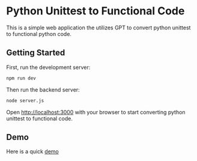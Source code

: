 
# Python Unittest to Functional Code 

This is a simple web application the utilizes GPT to convert python unittest to functional python code.
## Getting Started

First, run the development server:

```bash
npm run dev
```
Then run the backend server:
```bash
node server.js
```


Open [http://localhost:3000](http://localhost:3000) with your browser to start converting python unittest to functional code.

## Demo

Here is a quick [demo](https://www.loom.com/share/83451a0f643146c59f0680e79f4d1ddd?sid=a0378773-a3be-4d7e-b4c1-f30279aff9f1)
